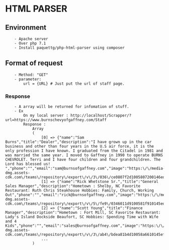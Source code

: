 HTML PARSER
====================

## Environment
        - Apache server
        - Over php 7.1
        - Install paquettg/php-html-parser using composer
    
## Format of request
        - Method: "GET"
        - parameter:
            url = {URL} # Just put the url of staff page.
        
        
### Response

        - A array will be returned for infomation of stuff.
        - Ex
            On my local server : http://localhost/Scrapper/?url=https://www.burnschevyofgaffney.com/Staff
            Response :
                Array
                (
                    [0] => {"name":"Sam Burns","title":"Dealer","description":"I have grown up in the car business and other than four years in the U.S air force, it is the only profession I have known. I graduated from the Citadel in 1981 and was married the same year. I moved to Gaffney in 1990 to operate BURNS CHEVROLET. Terri and I have four children and four grandchildren. The Lord has blessed us! ","phone":"","email":"sam@burnsofgaffney.com","image":"https:\/\/media-dmg.assets-cdk.com\/teams\/repository\/export\/v\/3\/036\/ce0807f2d1005807200146edef087\/036ce0807f2d1005807200146edef087.jpg"}
                    [1] => {"name":"Rick Whetstone Sr.","title":"General Sales Manager","description":"Hometown : Shelby, NC Favorite Restaurant: Ruth Chris Steakhouse Hobbies: Family, Church, Working Out","phone":"","email":"rick@burnsofgaffney.com","image":"https:\/\/media-dmg.assets-cdk.com\/teams\/repository\/export\/v\/5\/fe9\/0346011d9100581f910145edef087\/fe90346011d9100581f910145edef087.jpg"}
                    [2] => {"name":"Scott Young","title":"Finance Manager","description":"Hometown : Fort Mill, SC Favorite Restaurant: Lady's Island Dockside Beaufort, SC Hobbies: Spending Time with Wife and 4 Kids","phone":"","email":"sales@burnsofgaffney.com","image":"https:\/\/media-dmg.assets-cdk.com\/teams\/repository\/export\/v\/3\/ab4\/bdea81b4d10058a6610145efa6b30\/ab4bdea81b4d10058a6610145efa6b30.jpg"}
                    ...
                )